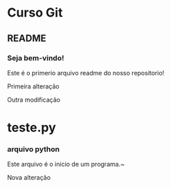 # Curso Git
## README

### Seja bem-vindo!

Este é o primerio arquivo readme do nosso repositorio!

Primeira alteração

Outra modificação

# teste.py

### arquivo python
Este arquivo é o inicio de um programa.~

Nova alteração